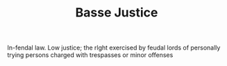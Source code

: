 ---
title: Basse Justice
letter: B
permalink: "/definitions/basse-justice.html"
body: In-fendal law. Low justice; the rlght exercised by feudal lords of personally
  trying persons charged with trespasses or minor offenses
published_at: '2018-07-07'
source: Black's Law Dictionary
layout: post
---